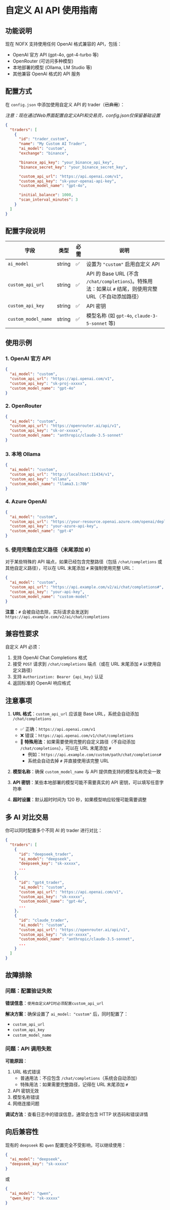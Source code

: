 # 自定义 AI API 使用指南

## 功能说明

现在 NOFX 支持使用任何 OpenAI 格式兼容的 API，包括：
- OpenAI 官方 API (gpt-4o, gpt-4-turbo 等)
- OpenRouter (可访问多种模型)
- 本地部署的模型 (Ollama, LM Studio 等)
- 其他兼容 OpenAI 格式的 API 服务

## 配置方式

在 `config.json` 中添加使用自定义 API 的 trader（~~已弃用~~）：

*注意：现在通过Web界面配置自定义API和交易员，config.json仅保留基础设置*

```json
{
  "traders": [
    {
      "id": "trader_custom",
      "name": "My Custom AI Trader",
      "ai_model": "custom",
      "exchange": "binance",

      "binance_api_key": "your_binance_api_key",
      "binance_secret_key": "your_binance_secret_key",

      "custom_api_url": "https://api.openai.com/v1",
      "custom_api_key": "sk-your-openai-api-key",
      "custom_model_name": "gpt-4o",

      "initial_balance": 1000,
      "scan_interval_minutes": 3
    }
  ]
}
```

## 配置字段说明

| 字段 | 类型 | 必需 | 说明 |
|-----|------|------|------|
| `ai_model` | string | ✅ | 设置为 `"custom"` 启用自定义 API |
| `custom_api_url` | string | ✅ | API 的 Base URL (不含 `/chat/completions`)。特殊用法：如果以 `#` 结尾，则使用完整 URL（不自动添加路径） |
| `custom_api_key` | string | ✅ | API 密钥 |
| `custom_model_name` | string | ✅ | 模型名称 (如 `gpt-4o`, `claude-3-5-sonnet` 等) |

## 使用示例

### 1. OpenAI 官方 API

```json
{
  "ai_model": "custom",
  "custom_api_url": "https://api.openai.com/v1",
  "custom_api_key": "sk-proj-xxxxx",
  "custom_model_name": "gpt-4o"
}
```

### 2. OpenRouter

```json
{
  "ai_model": "custom",
  "custom_api_url": "https://openrouter.ai/api/v1",
  "custom_api_key": "sk-or-xxxxx",
  "custom_model_name": "anthropic/claude-3.5-sonnet"
}
```

### 3. 本地 Ollama

```json
{
  "ai_model": "custom",
  "custom_api_url": "http://localhost:11434/v1",
  "custom_api_key": "ollama",
  "custom_model_name": "llama3.1:70b"
}
```

### 4. Azure OpenAI

```json
{
  "ai_model": "custom",
  "custom_api_url": "https://your-resource.openai.azure.com/openai/deployments/your-deployment",
  "custom_api_key": "your-azure-api-key",
  "custom_model_name": "gpt-4"
}
```

### 5. 使用完整自定义路径（末尾添加 #）

对于某些特殊的 API 端点，如果已经包含完整路径（包括 `/chat/completions` 或其他自定义路径），可以在 URL 末尾添加 `#` 来强制使用完整 URL：

```json
{
  "ai_model": "custom",
  "custom_api_url": "https://api.example.com/v2/ai/chat/completions#",
  "custom_api_key": "your-api-key",
  "custom_model_name": "custom-model"
}
```

**注意**：`#` 会被自动去除，实际请求会发送到 `https://api.example.com/v2/ai/chat/completions`

## 兼容性要求

自定义 API 必须：
1. 支持 OpenAI Chat Completions 格式
2. 接受 `POST` 请求到 `/chat/completions` 端点（或在 URL 末尾添加 `#` 以使用自定义路径）
3. 支持 `Authorization: Bearer {api_key}` 认证
4. 返回标准的 OpenAI 响应格式

## 注意事项

1. **URL 格式**：`custom_api_url` 应该是 Base URL，系统会自动添加 `/chat/completions`
   - ✅ 正确：`https://api.openai.com/v1`
   - ❌ 错误：`https://api.openai.com/v1/chat/completions`
   - 🔧 **特殊用法**：如果需要使用完整的自定义路径（不自动添加 `/chat/completions`），可以在 URL 末尾添加 `#`
     - 例如：`https://api.example.com/custom/path/chat/completions#`
     - 系统会自动去掉 `#` 并直接使用该完整 URL

2. **模型名称**：确保 `custom_model_name` 与 API 提供商支持的模型名称完全一致

3. **API 密钥**：某些本地部署的模型可能不需要真实的 API 密钥，可以填写任意字符串

4. **超时设置**：默认超时时间为 120 秒，如果模型响应较慢可能需要调整

## 多 AI 对比交易

你可以同时配置多个不同 AI 的 trader 进行对比：

```json
{
  "traders": [
    {
      "id": "deepseek_trader",
      "ai_model": "deepseek",
      "deepseek_key": "sk-xxxxx",
      ...
    },
    {
      "id": "gpt4_trader",
      "ai_model": "custom",
      "custom_api_url": "https://api.openai.com/v1",
      "custom_api_key": "sk-xxxxx",
      "custom_model_name": "gpt-4o",
      ...
    },
    {
      "id": "claude_trader",
      "ai_model": "custom",
      "custom_api_url": "https://openrouter.ai/api/v1",
      "custom_api_key": "sk-or-xxxxx",
      "custom_model_name": "anthropic/claude-3.5-sonnet",
      ...
    }
  ]
}
```

## 故障排除

### 问题：配置验证失败

**错误信息**：`使用自定义API时必须配置custom_api_url`

**解决方案**：确保设置了 `ai_model: "custom"` 后，同时配置了：
- `custom_api_url`
- `custom_api_key`
- `custom_model_name`

### 问题：API 调用失败

**可能原因**：
1. URL 格式错误
   - 普通用法：不应包含 `/chat/completions`（系统会自动添加）
   - 特殊用法：如果需要完整路径，记得在 URL 末尾添加 `#`
2. API 密钥无效
3. 模型名称错误
4. 网络连接问题

**调试方法**：查看日志中的错误信息，通常会包含 HTTP 状态码和错误详情

## 向后兼容性

现有的 `deepseek` 和 `qwen` 配置完全不受影响，可以继续使用：

```json
{
  "ai_model": "deepseek",
  "deepseek_key": "sk-xxxxx"
}
```

或

```json
{
  "ai_model": "qwen",
  "qwen_key": "sk-xxxxx"
}
```
